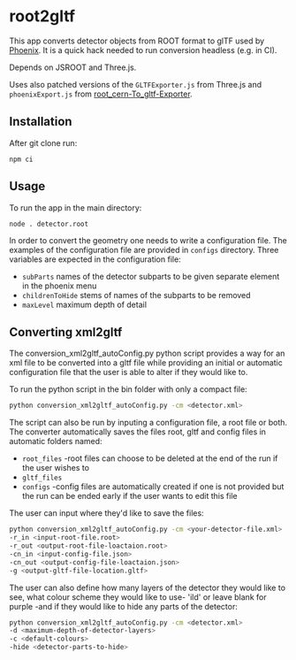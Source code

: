 # root2gltf

This app converts detector objects from ROOT format to glTF used by
[Phoenix](https://hepsoftwarefoundation.org/phoenix/).
It is a quick hack needed to run conversion headless (e.g. in CI).

Depends on JSROOT and Three.js.

Uses also patched versions of the `GLTFExporter.js` from Three.js and `phoenixExport.js` from
[root_cern-To_gltf-Exporter](https://github.com/HSF/root_cern-To_gltf-Exporter).


## Installation

After git clone run:
```
npm ci
```

## Usage

To run the app in the main directory:
```
node . detector.root
```

In order to convert the geometry one needs to write a configuration file.
The examples of the configuration file are provided in `configs` directory.
Three variables are expected in the configuration file:
  * `subParts` names of the detector subparts to be given separate element in
      the phoenix menu
  * `childrenToHide` stems of names of the subparts to be removed
  * `maxLevel` maximum depth of detail

## Converting xml2gltf

The conversion_xml2gltf_autoConfig.py python script provides a way for an xml file to be converted into a gltf file while providing an initial or automatic configuration file that the user is able to alter if they would like to.

To run the python script in the bin folder with only a compact file:

```bash
python conversion_xml2gltf_autoConfig.py -cm <detector.xml>
```

The script can also be run by inputing a configuration file, a root file or both. The converter automatically saves the files root, gltf and config files in automatic folders named: 

  * `root_files` -root files can choose to be deleted at the end of the run  if the user wishes to
  * `gltf_files`
  * `configs` -config files are automatically created if one is not provided but the run can be ended early if the user wants to edit this file

The user can input where they'd like to save the files:

```bash
python conversion_xml2gltf_autoConfig.py -cm <your-detector-file.xml>
-r_in <input-root-file.root> 
-r_out <output-root-file-loactaion.root>
-cn_in <input-config-file.json> 
-cn_out <output-config-file-loactaion.json>
-g <output-gltf-file-location.gltf>
```

The user can also define how many layers of the detector they would like to see, what colour scheme they would like to use- 'ild' or leave blank for purple -and if they would like to hide any parts of the detector:

```bash
python conversion_xml2gltf_autoConfig.py -cm <detector.xml>
-d <maximum-depth-of-detector-layers> 
-c <default-colours>
-hide <detector-parts-to-hide>
```